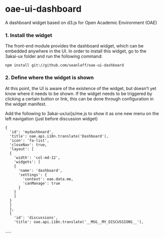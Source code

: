 oae-ui-dashboard
================

A dashboard widget based on d3.js for Open Academic Environment (OAE)

### 1. Install the widget

The front-end module provides the dashboard widget, which can be embedded anywhere in the UI. In order to install this widget, go to the 3akai-ux folder and run the following command:

    npm install git://github.com/seanlaff/oae-ui-dashboard

### 2. Define where the widget is shown

At this point, the UI is aware of the existence of the widget, but doesn’t yet know where it needs to be shown. If the widget needs to be triggered by clicking a certain button or link, this can be done through configuration in the widget manifest.


Add the following to 3akai-ux/ui/js/me.js to show it as one new menu on the left navigation (just before discussion widget)

    {
      'id': 'mydashboard',
      'title': oae.api.i18n.translate('Dashboard'),
      'icon': 'fa-list',
      'closeNav': true,
      'layout': [
      {
        'width': 'col-md-12',
        'widgets': [
        {
          'name': 'dashboard',
          'settings': {
            'context': oae.data.me,
            'canManage': true
          }
        }
        ]
      }
      ]
      },
      {
        'id': 'discussions',
        'title': oae.api.i18n.translate('__MSG__MY_DISCUSSIONS__'),
.....
